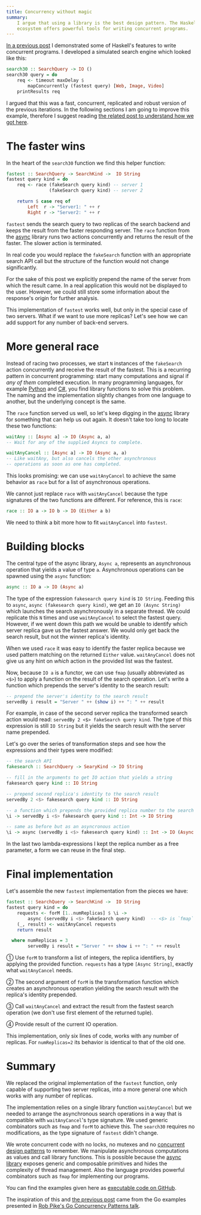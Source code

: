 ```yaml
---
title: Concurrency without magic
summary:
    I argue that using a library is the best design pattern. The Haskell
    ecosystem offers powerful tools for writing concurrent programs.
---
```


[In a previous post]({filename}2018-02-26-Concurrency.markdown) I demonstrated some
of Haskell's features to write concurrent programs.  I developed a simulated
search engine which looked like this:

``` haskell
search30 :: SearchQuery -> IO ()
search30 query = do
    req <- timeout maxDelay $
        mapConcurrently (fastest query) [Web, Image, Video]
    printResults req
```

I argued that this was a fast, concurrent, replicated and robust version of the
previous iterations.  In the following sections I am going to improve this
example, therefore I suggest reading [the related post to understand how we got
here]({filename}2018-02-26-Concurrency.markdown).

# The faster wins

In the heart of the `search30` function we find this helper function:

``` haskell
fastest :: SearchQuery -> SearchKind ->  IO String
fastest query kind = do
    req <- race (fakeSearch query kind) -- server 1
                (fakeSearch query kind) -- server 2

    return $ case req of
        Left  r -> "Server1: " ++ r
        Right r -> "Server2: " ++ r
```

`fastest` sends the search query to two replicas of the search backend and
keeps the result from the faster responding server.  The `race` function from
the [async][Async] library runs two actions concurrently and returns the result
of the faster.  The slower action is terminated.

In real code you would replace the `fakeSearch` function with an appropriate
search API call but the structure of the function would not change
significantly.

For the sake of this post we explicitly prepend the name of the server from
which the result came.  In a real application this would not be displayed to the
user.  However, we could still store some information about the response's
origin for further analysis.

This implementation of `fastest` works well, but only in the special case of
two servers.  What if we want to use more replicas?  Let's see how we can add
support for any number of back-end servers.

# More general race

Instead of racing two processes, we start `N` instances of the `fakeSearch`
action concurrently and receive the result of the fastest.  This is a recurring
pattern in concurrent programming: start many computations and signal if _any
of them_ completed execution.  In many programming languages, for example
[Python][WaitPython] and [C#][WaitC#], you find library functions to solve
this problem.  The naming and the implementation slightly changes from one
language to another, but the underlying concept is the same.

The `race` function served us well, so let's keep digging in the [async][Async]
library for something that can help us out again.  It doesn't take too long to
locate these two functions:

``` haskell
waitAny :: [Async a] -> IO (Async a, a)
-- Wait for any of the supplied Asyncs to complete.

waitAnyCancel :: [Async a] -> IO (Async a, a)
-- Like waitAny, but also cancels the other asynchronous
-- operations as soon as one has completed.
```

This looks promising: we can use `waitAnyCancel` to achieve the same behavior
as `race` but for a list of asynchronous operations.

We cannot just replace `race` with `waitAnyCancel` because the type signatures
of the two functions are different.  For reference, this is `race`:

``` haskell
race :: IO a -> IO b -> IO (Either a b)
```

We need to think a bit more how to fit `waitAnyCancel` into `fastest`.

# Building blocks

The central type of the async library, `Async a`, represents an asynchronous
operation that yields a value of type `a`.  Asynchronous operations can be
spawned using the `async` function:

``` haskell
async :: IO a -> IO (Async a)
```

The type of the expression `fakesearch query kind` is `IO String`.  Feeding
this to `async`, `async (fakesearch query kind)`, we get an `IO (Async String)`
which launches the search asynchronously in a separate thread.  We could
replicate this `N` times and use `waitAnyCancel` to select the fastest query.
However, if we went down this path we would be unable to identify which server
replica gave us the fastest answer.  We would only get back the search
result, but not the winner replica's identity.

When we used `race` it was easy to identify the faster replica because we used
pattern matching on the returned `Either` value.  `waitAnyCancel` does not give
us any hint on _which_ action in the provided list was the fastest.

Now, because `IO a` is a functor, we can use `fmap` (usually abbreviated as
`<$>`) to apply a function on the result of the search operation.  Let's write
a function which prepends the server's identity to the search result:

``` haskell
-- prepend the server's identity to the search result
servedBy i result = "Server " ++ (show i) ++ ": " ++ result
```

For example, in case of the second server replica the transformed search action
would read: `servedBy 2 <$> fakeSearch query kind`.  The type of this
expression is still `IO String` but it yields the search result with the server
name prepended.

Let's go over the series of transformation steps and see how the expressions
and their types were modified:

``` haskell
-- the search API
fakesearch :: SearchQuery -> SearyKind -> IO String

-- fill in the arguments to get IO action that yields a string
fakesearch query kind :: IO String

-- prepend second replica's identity to the search result
servedBy 2 <$> fakesearch query kind :: IO String

-- a function which prepends the provided replica number to the search result
\i -> servedBy i <$> fakesearch query kind :: Int -> IO String

-- same as before but as an asyncronous action
\i -> async (servedBy i <$> fakesearch query kind) :: Int -> IO (Async String)
```

In the last two lambda-expressions I kept the replica number as a free
parameter, a form we can reuse in the final step.

# Final implementation

Let's assemble the new `fastest` implementation from the pieces we have:

``` haskell
fastest :: SearchQuery -> SearchKind ->  IO String
fastest query kind = do
    requests <- forM [1..numReplicas] $ \i ->                           -- ①
        async (servedBy i <$> fakeSearch query kind)  -- <$> is `fmap`  -- ②
    (_, result) <- waitAnyCancel requests                               -- ③
    return result                                                       -- ④

  where numReplicas = 3
        servedBy i result = "Server " ++ show i ++ ": " ++ result
```

① Use `forM` to transform a list of integers, the replica identifiers, by
  applying the provided function. `requests` has a type `[Async String]`,
  exactly what `waitAnyCancel` needs.

② The second argument of `forM` is the transformation function which creates
  an asynchronous operation yielding the search result with the replica's
  identity prepended.

③ Call `waitAnyCancel` and extract the result from the fastest search
  operation (we don't use first element of the returned tuple).

④ Provide result of the current IO operation.

This implementation, only six lines of code,  works with any number of
replicas.  For `numReplicas=2` its behavior is identical to that of the old
one.

# Summary

We replaced the original implementation of the `fastest` function, only capable
of supporting two server replicas, into a more general one which works with any
number of replicas.

The implementation relies on a single library function `waitAnyCancel` but we
needed to arrange the asynchronous search operations in a way that is
compatible with `waitAnyCancel`'s type signature.  We used generic combinators
such as `fmap` and `forM` to achieve this.  The `search30` requires no
modifications, as the type signature of `fastest` didn't change.

We wrote concurrent code with no locks, no mutexes and no [concurrent design
patterns][ConcurrencyPatterns] to remember.  We manipulate asynchronous
computations as values and call library functions.  This is possible because
the [async library][Async] exposes generic and composable primitives and hides
the complexity of thread management.  Also the language provides powerful
combinators such as `fmap` for implementing our programs.

You can find the examples given here as [executable code on GitHub][GithubConcurrency].

The inspiration of this and [the previous post][PostConcurrency] came from the
Go examples presented in [Rob Pike's Go Concurrency Patterns
talk][GoConcurrency].

[PostConcurrency]: {filename}2018-02-26-Concurrency.markdown
[Async]: http://hackage.haskell.org/package/async-2.2.1/docs/Control-Concurrent-Async.html
[GithubConcurrency]: https://github.com/wagdav/haskell-concurrency-patterns

[WaitC#]: https://docs.microsoft.com/en-us/dotnet/api/system.threading.tasks.task.waitany?view=netframework-4.8
[WaitPython]: https://docs.python.org/3/library/asyncio-task.html#asyncio.wait
[GoConcurrency]: https://talks.golang.org/2012/concurrency.slide
[ConcurrencyPatterns]: https://talks.golang.org/2012/concurrency.slide#24
